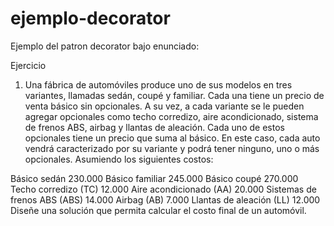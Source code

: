 # ejemplo-decorator
Ejemplo del patron decorator bajo enunciado:

Ejercicio
1) Una fábrica de automóviles produce uno de sus modelos en tres variantes, llamadas sedán, coupé y familiar. Cada una tiene un precio de venta básico sin opcionales. A su vez, a cada variante se le pueden agregar opcionales como techo corredizo, aire acondicionado, sistema de frenos ABS, airbag y llantas de aleación. Cada uno de estos opcionales tiene un precio que suma al básico. En este caso, cada auto vendrá caracterizado por su variante y podrá tener ninguno, uno o más opcionales.
Asumiendo los siguientes costos:

Básico sedán 230.000
Básico familiar 245.000
Básico coupé 270.000
Techo corredizo (TC) 12.000
Aire acondicionado (AA) 20.000
Sistemas de frenos ABS (ABS) 14.000
Airbag (AB) 7.000
Llantas de aleación (LL) 12.000
Diseñe una solución que permita calcular el costo final de un automóvil.
